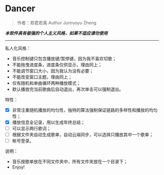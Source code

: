 # Dancer
>作者：郑君若禹
>Author Junruoyu Zheng

***本软件具有极强的个人主义风格，如果不适应请勿使用***

---
私人化风格：
- 音乐控制键只包含播放键/暂停键，因为我不喜欢切歌；
- 不能拖曳进度条，进度条仅供显示，理由同上；
- 不能调节窗口大小，因为我认为没有必要；
- 不能改变窗口主题，理由同上；
- 仅有随机和单曲循环两种播放模式；
- 默认播放完当前歌曲后自动退出，再次单击可以强制退出。

特性：
- [x] 非常注重随机播放的均匀性，独特的算法强制保证链路的多样性和播放的均匀性；
- [x] 播放信息全记录，用以生成年终总结；
- [ ] 可以显示两行歌词；
- [ ] 根据文件夹自动生成歌单，自动云端同步，可以选择只播放其中一个歌单；
- [ ] 帐号登录。

说明：
- 音乐按歌单放在不同文件夹中，所有文件夹放在一个目录下；
- Enjoy!
